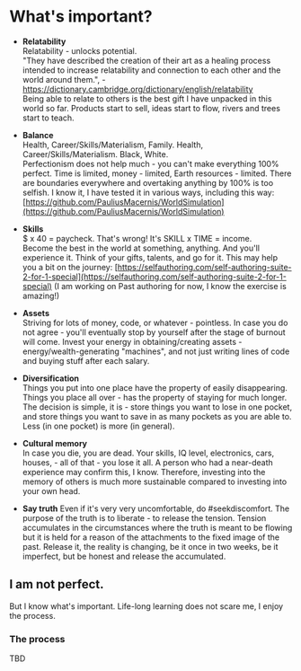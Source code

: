 # What's important?

- **Relatability**  
Relatability - unlocks potential.  
"They have described the creation of their art as a healing process intended to increase relatability and connection to each other and the world around them.", - https://dictionary.cambridge.org/dictionary/english/relatability  
Being able to relate to others is the best gift I have unpacked in this world so far. Products start to sell, ideas start to flow, rivers and trees start to teach.

- **Balance**  
Health, Career/Skills/Materialism, Family. Health, Career/Skills/Materialism. Black, White.  
Perfectionism does not help much - you can't make everything 100% perfect. Time is limited, money - limited, Earth resources - limited. There are boundaries everywhere and overtaking anything by 100% is too selfish. I know it, I have tested it in various ways, including this way: [https://github.com/PauliusMacernis/WorldSimulation](https://github.com/PauliusMacernis/WorldSimulation)  

- **Skills**  
$ x 40 = paycheck. That's wrong! It's SKILL x TIME = income.  
Become the best in the world at something, anything. And you'll experience it. Think of your gifts, talents, and go for it. This may help you a bit on the journey: [https://selfauthoring.com/self-authoring-suite-2-for-1-special](https://selfauthoring.com/self-authoring-suite-2-for-1-special) (I am working on Past authoring for now, I know the exercise is amazing!)

- **Assets**  
Striving for lots of money, code, or whatever - pointless. In case you do not agree - you'll eventually stop by yourself after the stage of burnout will come. Invest your energy in obtaining/creating assets - energy/wealth-generating "machines", and not just writing lines of code and buying stuff after each salary.  

- **Diversification**  
Things you put into one place have the property of easily disappearing. Things you place all over - has the property of staying for much longer. The decision is simple, it is - store things you want to lose in one pocket, and store things you want to save in as many pockets as you are able to. Less (in one pocket) is more (in general).  

- **Cultural memory**  
In case you die, you are dead. Your skills, IQ level, electronics, cars, houses, - all of that - you lose it all. A person who had a near-death experience may confirm this, I know. Therefore, investing into the memory of others is much more sustainable compared to investing into your own head.  

- **Say truth**
Even if it's very very uncomfortable, do #seekdiscomfort. The purpose of the truth is to liberate - to release the tension. Tension accumulates in the circumstances where the truth is meant to be flowing but it is held for a reason of the attachments to the fixed image of the past. Release it, the reality is changing, be it once in two weeks, be it imperfect, but be honest and release the accumulated.  


## I am not perfect. 

But I know what's important. Life-long learning does not scare me, I enjoy the process.  

### The process

TBD

